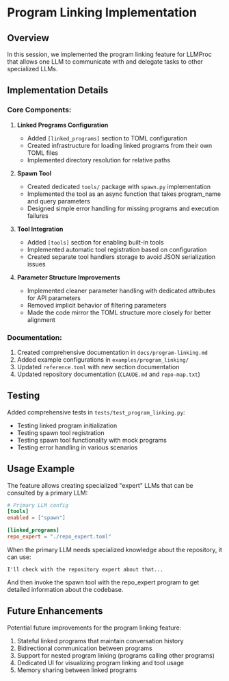 # Program Linking Implementation

## Overview

In this session, we implemented the program linking feature for LLMProc that allows one LLM to communicate with and delegate tasks to other specialized LLMs.

## Implementation Details

### Core Components:

1. **Linked Programs Configuration**
   - Added `[linked_programs]` section to TOML configuration
   - Created infrastructure for loading linked programs from their own TOML files
   - Implemented directory resolution for relative paths

2. **Spawn Tool**
   - Created dedicated `tools/` package with `spawn.py` implementation
   - Implemented the tool as an async function that takes program_name and query parameters
   - Designed simple error handling for missing programs and execution failures

3. **Tool Integration**
   - Added `[tools]` section for enabling built-in tools
   - Implemented automatic tool registration based on configuration
   - Created separate tool handlers storage to avoid JSON serialization issues

4. **Parameter Structure Improvements**
   - Implemented cleaner parameter handling with dedicated attributes for API parameters
   - Removed implicit behavior of filtering parameters
   - Made the code mirror the TOML structure more closely for better alignment

### Documentation:

1. Created comprehensive documentation in `docs/program-linking.md`
2. Added example configurations in `examples/program_linking/`
3. Updated `reference.toml` with new section documentation
4. Updated repository documentation (`CLAUDE.md` and `repo-map.txt`)

## Testing

Added comprehensive tests in `tests/test_program_linking.py`:
- Testing linked program initialization
- Testing spawn tool registration
- Testing spawn tool functionality with mock programs
- Testing error handling in various scenarios

## Usage Example

The feature allows creating specialized "expert" LLMs that can be consulted by a primary LLM:

```toml
# Primary LLM config
[tools]
enabled = ["spawn"]

[linked_programs]
repo_expert = "./repo_expert.toml"
```

When the primary LLM needs specialized knowledge about the repository, it can use:

```
I'll check with the repository expert about that...
```

And then invoke the spawn tool with the repo_expert program to get detailed information about the codebase.

## Future Enhancements

Potential future improvements for the program linking feature:

1. Stateful linked programs that maintain conversation history
2. Bidirectional communication between programs
3. Support for nested program linking (programs calling other programs)
4. Dedicated UI for visualizing program linking and tool usage
5. Memory sharing between linked programs